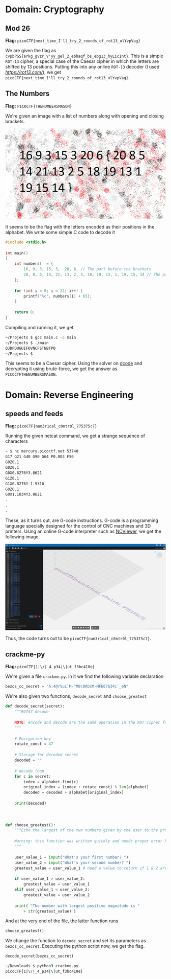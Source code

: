 # Domain: Cryptography

## Mod 26

**Flag:** `picoCTF{next_time_I'll_try_2_rounds_of_rot13_ulYvpVag}`

We are given the flag as `cvpbPGS{arkg_gvzr_V'yy_gel_2_ebhaqf_bs_ebg13_hyLicInt}`. This is a simple `ROT-13` cipher, a special case of the Caesar cipher in which the letters are shifted by 13 positions.
Putting this into any online `ROT-13` decoder (I used *https://rot13.com/*), we get `picoCTF{next_time_I'll_try_2_rounds_of_rot13_ulYvpVag}`.

## The Numbers

**Flag:** `PICOCTF{THENUMBERSMASON}`

We're given an image with a list of numbers along with opening and closing brackets.

![The Numbers](../Images/the_numbers.jpg)

It seems to be the flag with the letters encoded as their positions in the alphabet. We write some simple C code to decode it

```c
#include <stdio.h>

int main()
{
    int numbers[] = {
        16, 9, 3, 15, 3,  20, 6, // The part before the brackets
        20, 8, 5, 14, 21, 13, 2, 5, 18, 19, 13, 1, 19, 15, 14 // The part after the brackets
    };

    for (int i = 0; i < 22; i++) {
        printf("%c", numbers[i] + 65);
    }

    return 0;
}
```

Compiling and running it, we get
```bash
~/Projects $ gcc main.c -o main
~/Projects $ ./main
QJDPDUGUIFOVNCFSTNBTPO
~/Projects $
```

This seems to be a Caesar cipher. Using the solver on [dcode](https://www.dcode.fr/caesar-cipher) and decrypting it using brute-force, we get the answer as `PICOCTFTHENUMBERSMASON`.

# Domain: Reverse Engineering

## speeds and feeds

**Flag:** `picoCTF{num3r1cal_c0ntr0l_775375c7}`

Running the given netcat command, we get a strange sequence of characters

```bash
~ $ nc mercury.picoctf.net 53740
G17 G21 G40 G90 G64 P0.003 F50
G0Z0.1
G0Z0.1
G0X0.8276Y3.8621
G1Z0.1
G1X0.8276Y-1.9310
G0Z0.1
G0X1.1034Y3.8621
.
.
.
```

These, as it turns out, are G-code instructions. G-code is a programming language specially designed for the control of CNC machines and 3D printers. Using an online G-code interpreter such as [NCViewer](https://ncviewer.com/), we get the following image.

![The Flag](../Images/gcode.jpg)

Thus, the code turns out to be `picoCTF{num3r1cal_c0ntr0l_775375c7}`.

## crackme-py

**Flag:** `picoCTF{1|\/|_4_p34|\|ut_f3bc410e}`

We're given a file `crackme.py`. In it we find the following variable declaration

```py
bezos_cc_secret = "A:4@r%uL`M-^M0c0AbcM-MFE07b34c`_6N"
```

We're also given two functions, `decode_secret` and `choose_greatest`

```py
def decode_secret(secret):
    """ROT47 decode

    NOTE: encode and decode are the same operation in the ROT cipher family.
    """

    # Encryption key
    rotate_const = 47

    # Storage for decoded secret
    decoded = ""

    # decode loop
    for c in secret:
        index = alphabet.find(c)
        original_index = (index + rotate_const) % len(alphabet)
        decoded = decoded + alphabet[original_index]

    print(decoded)



def choose_greatest():
    """Echo the largest of the two numbers given by the user to the program

    Warning: this function was written quickly and needs proper error handling
    """

    user_value_1 = input("What's your first number? ")
    user_value_2 = input("What's your second number? ")
    greatest_value = user_value_1 # need a value to return if 1 & 2 are equal

    if user_value_1 > user_value_2:
        greatest_value = user_value_1
    elif user_value_1 < user_value_2:
        greatest_value = user_value_2

    print( "The number with largest positive magnitude is "
        + str(greatest_value) )
```

And at the very end of the file, the latter function runs

```py
choose_greatest()
```

We change the function to `decode_secret` and set its parameters as `bezos_cc_secret`. Executing the python script now, we get the flag.

```py
decode_secret(bezos_cc_secret)
```

```bash
~/Downloads $ python3 crackme.py
picoCTF{1|\/|_4_p34|\|ut_f3bc410e}
```

